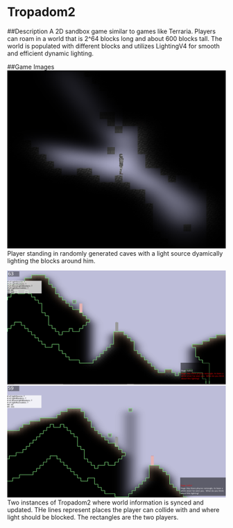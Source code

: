 # Tropadom2
##Description
A 2D sandbox game similar to games like Terraria.  Players can roam in a world that is 2^64 blocks long and about 600 blocks tall.
The world is populated with different blocks and utilizes LightingV4 for smooth and efficient dynamic lighting.

##Game Images
![alt tag](GameImg/tropImg.PNG)
Player standing in randomly generated caves with a light source dyamically lighting the blocks around him.

![alt tag](GameImg/tropMP1.PNG)
![alt tag](GameImg/tropMP2.PNG)
Two instances of Tropadom2 where world information is synced and updated.  THe lines represent places the player can collide with and where light should be blocked.  The rectangles are the two players.
